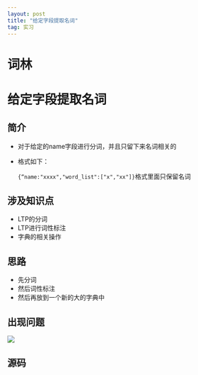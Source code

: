 ```yaml
---
layout: post
title: "给定字段提取名词"
tag: 实习
---
```


# 词林

# 给定字段提取名词

## 简介

- 对于给定的name字段进行分词，并且只留下来名词相关的

- 格式如下：

  `{“name:"xxxx","word_list":["x","xx"]}`格式里面只保留名词

## 涉及知识点

- LTP的分词
- LTP进行词性标注
- 字典的相关操作

## 思路

- 先分词
- 然后词性标注
- 然后再放到一个新的大的字典中

## 出现问题

![](https://ws1.sinaimg.cn/large/e93305edgy1fydek1fvq6j20ef03udfy.jpg)



## 源码

